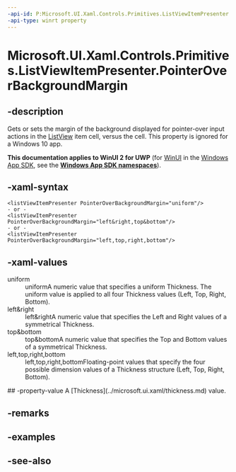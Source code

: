 ```yaml
---
-api-id: P:Microsoft.UI.Xaml.Controls.Primitives.ListViewItemPresenter.PointerOverBackgroundMargin
-api-type: winrt property
---
```


<!-- Property syntax
public Windows.UI.Xaml.Thickness PointerOverBackgroundMargin { get;  set; }
-->

# Microsoft.UI.Xaml.Controls.Primitives.ListViewItemPresenter.PointerOverBackgroundMargin

## -description
Gets or sets the margin of the background displayed for pointer-over input actions in the [ListView](../microsoft.ui.xaml.controls/listview.md) item cell, versus the cell. This property is ignored for a Windows 10 app.

**This documentation applies to WinUI 2 for UWP** (for [WinUI](/windows/apps/winui/winui3/) in the [Windows App SDK](/windows/apps/windows-app-sdk/), see the **[Windows App SDK namespaces](/windows/windows-app-sdk/api/winrt/)**).

## -xaml-syntax
```xaml
<listViewItemPresenter PointerOverBackgroundMargin="uniform"/>
- or -
<listViewItemPresenter PointerOverBackgroundMargin="left&right,top&bottom"/>
- or -
<listViewItemPresenter PointerOverBackgroundMargin="left,top,right,bottom"/>
```


## -xaml-values
<dl><dt>uniform</dt><dd>uniformA numeric value that specifies a uniform Thickness. The uniform value is applied to all four Thickness values (Left, Top, Right, Bottom).</dd>
<dt>left&amp;right</dt><dd>left&amp;rightA numeric value that specifies the Left and Right values of a symmetrical Thickness.</dd>
<dt>top&amp;bottom</dt><dd>top&amp;bottomA numeric value that specifies the Top and Bottom values of a symmetrical Thickness.</dd>
<dt>left,top,right,bottom</dt><dd>left,top,right,bottomFloating-point values that specify the four possible dimension values of a Thickness structure (Left, Top, Right, Bottom).</dd>
</dl>
## -property-value
A [Thickness](../microsoft.ui.xaml/thickness.md) value.

## -remarks

## -examples

## -see-also
